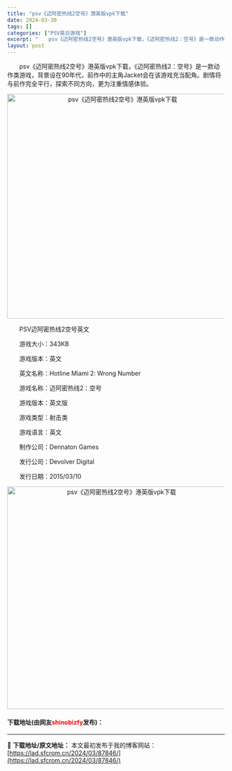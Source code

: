 ```yaml
---
title: "psv《迈阿密热线2空号》港英版vpk下载"
date: 2024-03-30
tags: []
categories: ["PSV英日游戏"]
excerpt: "　　psv《迈阿密热线2空号》港英版vpk下载，《迈阿密热线2：空号》是一款动作类游戏，背景设在90年代，前作中的主角Jacket会在该游戏充当配角。剧情将与前作完全平行，探索不同方向，更为注重情感体验。 　　PSV迈阿密热线2空号英文 　　游戏大小：343KB 　　游戏版本：英文 　　英文名称：H&hellip;"
layout: post
---
```


 <p>　　psv《迈阿密热线2空号》港英版vpk下载，《迈阿密热线2：空号》是一款动作类游戏，背景设在90年代，前作中的主角Jacket会在该游戏充当配角。剧情将与前作完全平行，探索不同方向，更为注重情感体验。</p> <p align="center"><img align="" border="0" src="https://lad.sfcrom.cn/wp-content/uploads/2024/03/20240330_66077434e0fa0.png" width="519" alt="psv《迈阿密热线2空号》港英版vpk下载" /></p> <p>　　PSV迈阿密热线2空号英文</p> <p>　　游戏大小：343KB</p> <p>　　游戏版本：英文</p> <p>　　英文名称：Hotline Miami 2: Wrong Number</p> <p>　　游戏名称：迈阿密热线2：空号</p> <p>　　游戏版本：英文版</p> <p>　　游戏类型：射击类</p> <p>　　游戏语言：英文</p> <p>　　制作公司：Dennaton Games</p> <p>　　发行公司：Devolver Digital</p> <p>　　发行日期：2015/03/10</p> <p align="center"><img align="" border="0" src="https://lad.sfcrom.cn/wp-content/uploads/2024/03/20240330_660774361f801.png" width="514" alt="psv《迈阿密热线2空号》港英版vpk下载" /></p> <p><h4>下载地址(由网友<font color="red">shinobizfy</font>发布)：</h4></p> 

---
📖 **下载地址/原文地址：** 本文最初发布于我的博客网站：[https://lad.sfcrom.cn/2024/03/87846/](https://lad.sfcrom.cn/2024/03/87846/)
